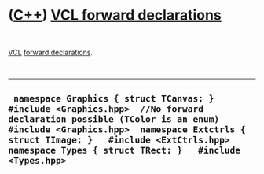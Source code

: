 



 

 

 

 

 

([C++](Cpp.htm)) [VCL forward declarations](CppVclForwardDeclaration.htm)
=========================================================================

 

[VCL](CppVcl.htm) [forward declarations](CppForwardDeclaration.htm).

 

  -------------------------------------------------------------------------------------------------------------------------------------------------------------------------------------------------------------------------------------------------------------------------------
  ` namespace Graphics { struct TCanvas; }   #include <Graphics.hpp>  //No forward declaration possible (TColor is an enum) #include <Graphics.hpp>  namespace Extctrls { struct TImage; }   #include <ExtCtrls.hpp>  namespace Types { struct TRect; }   #include <Types.hpp>`
  -------------------------------------------------------------------------------------------------------------------------------------------------------------------------------------------------------------------------------------------------------------------------------

 

 

 

 

 





 



